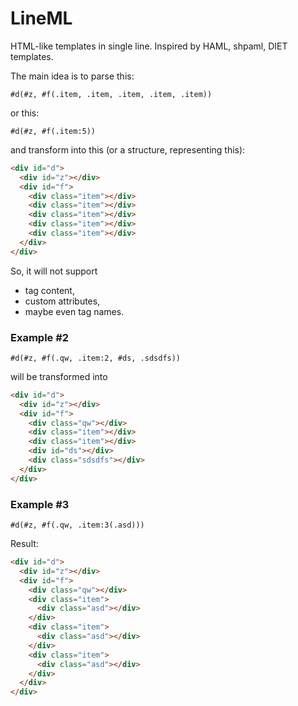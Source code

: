 # LineML

HTML-like templates in single line.
Inspired by HAML, shpaml, DIET templates.

The main idea is to parse this:

```
#d(#z, #f(.item, .item, .item, .item, .item))
```

or this:

```
#d(#z, #f(.item:5))
```

and transform into this (or a structure, representing this):

```html
<div id="d">
  <div id="z"></div>
  <div id="f">
    <div class="item"></div>
    <div class="item"></div>
    <div class="item"></div>
    <div class="item"></div>
    <div class="item"></div>
  </div>
</div>
```

So, it will not support

* tag content,
* custom attributes,
* maybe even tag names.

### Example #2

```
#d(#z, #f(.qw, .item:2, #ds, .sdsdfs))
```

will be transformed into

```html
<div id="d">
  <div id="z"></div>
  <div id="f">
    <div class="qw"></div>
    <div class="item"></div>
    <div class="item"></div>
    <div id="ds"></div>
    <div class="sdsdfs"></div>
  </div>
</div>
```


### Example #3

```
#d(#z, #f(.qw, .item:3(.asd)))
```

Result:

```html
<div id="d">
  <div id="z"></div>
  <div id="f">
    <div class="qw"></div>
    <div class="item">
      <div class="asd"></div>
    </div>
    <div class="item">
      <div class="asd"></div>
    </div>
    <div class="item">
      <div class="asd"></div>
    </div>
  </div>
</div>
```
